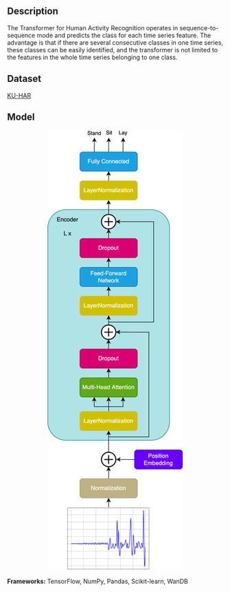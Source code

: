 

## Description

The Transformer for Human Activity Recognition operates in sequence-to-sequence mode and predicts the class for each time series feature. The advantage is that if there are several consecutive classes in one time series, these classes can be easily identified, and the transformer is not limited to the features in the whole time series belonging to one class. 

## Dataset

[KU-HAR](https://www.kaggle.com/datasets/niloy333/kuhar?resource=download)

## Model

<p align="center">
  <img src="model.png" style="background-color: white;">
</p>


**Frameworks:** TensorFlow, NumPy, Pandas, Scikit-learn, WanDB
